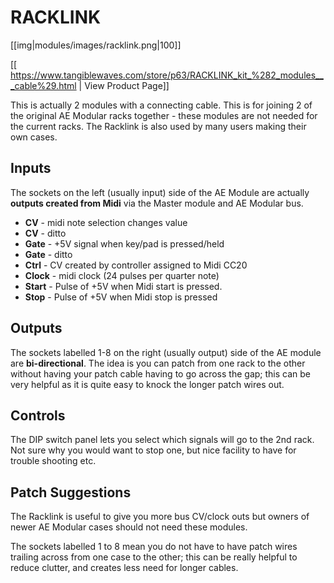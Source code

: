 # RACKLINK
[[img|modules/images/racklink.png|100]]

[[ https://www.tangiblewaves.com/store/p63/RACKLINK_kit_%282_modules___cable%29.html | View Product Page]]

This is actually 2 modules with a connecting cable. This is for joining 2 of the original AE Modular racks together - these modules are not needed for the current racks. The Racklink is also used by many users making their own cases.

## Inputs

The sockets on the left (usually input) side of the AE Module are actually **outputs created from Midi** via the Master module and AE Modular bus.


* **CV**  - midi note selection changes value
* **CV** -  ditto
* **Gate** - +5V signal when key/pad is pressed/held
* **Gate** - ditto
* **Ctrl** -  CV created by controller assigned to Midi CC20
* **Clock** - midi clock (24 pulses per quarter note)
* **Start** - Pulse of +5V when Midi start is pressed.
* **Stop** - Pulse of +5V when Midi stop is pressed

## Outputs

The sockets labelled 1-8 on the right (usually output) side of the AE module are **bi-directional**. The idea is you can patch from one rack to the other without having your patch cable having to go across the gap; this can be very helpful as it is quite easy to knock the longer patch wires out.

## Controls

The DIP switch panel lets you select which signals will go to the 2nd rack. Not sure why you would want to stop one, but nice facility to have for trouble shooting etc.

## Patch Suggestions

The Racklink is useful to give you more bus CV/clock outs but owners of newer AE Modular cases should not need these modules.

The sockets labelled 1 to 8 mean you do not have to have patch wires trailing across from one case to the other; this can be really helpful to reduce clutter, and creates less need for longer cables.
